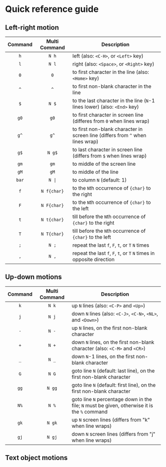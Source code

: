# Quick reference guide

## Left-right motion

| Command | Multi Command | Description                                                                    |
|:-------:|:-------------:|--------------------------------------------------------------------------------|
|   `h`   |     `N h`     | left (also: `<C-H>`, or `<Left>` key)                                          |
|   `l`   |     `N l`     | right (also: `<Space>`, or `<Right>` key)                                      |
|   `0`   |      `0`      | to first character in the line (also: `<Home>` key)                            |
|   `^`   |      `^`      | to first non-blank character in the line                                       |
|   `$`   |     `N $`     | to the last character in the line (`N`-1 lines lower) (also: `<End>` key)      |
|   `g0`  |      `g0`     | to first character in screen line (differes from `0` when lines wrap)          |
|   `g^`  |      `g^`     | to first non-blank character in screen line (differs from `^` when lines wrap) |
|   `g$`  |     `N g$`    | to last character in screen line (differs from `$` when lines wrap)            |
|   `gm`  |      `gm`     | to middle of the screen line                                                   |
|   `gM`  |      `gM`     | to middle of the line                                                          |
|  `bar`  |     `N \|`    | to column `N` (default: 1)                                                     |
|   `f`   |  `N f{char}`  | to the `N`th occurrence of `{char}` to the right                               |
|   `F`   |  `N F{char}`  | to the `N`th occurrence of `{char}` to the left                                |
|   `t`   |  `N t{char}`  | till before the `N`th occurrence of `{char}` to the right                      |
|   `T`   |  `N T{char}`  | till before the `N`th occurrence of `{char}` to the left                       |
|   `;`   |     `N ;`     | repeat the last `f`, `F`, `t`, or `T` `N` times                                |
|   `,`   |     `N ,`     | repeat the last `f`, `F`, `t`, or `T` `N` times in opposite direction          |


## Up-down motions

| Command | Multi Command | Description                                                                                   |
|:-------:|:-------------:|-----------------------------------------------------------------------------------------------|
|   `k`   |     `N k`     | up `N` lines (also: `<C-P>` and `<Up>`)                                                       |
|   `j`   |     `N j`     | down `N` lines (also: `<C-J>`, `<C-N>`, `<NL>`, and `<Down>`)                                 |
|   `-`   |     `N -`     | up `N` lines, on the first non-blank character                                                |
|   `+`   |     `N +`     | down `N` lines, on the first non-blank character (also: `<C-M>` and `<CR>`)                   |
|   `_`   |     `N _`     | down `N`-1 lines, on the first non-blank character                                            |
|   `G`   |     `N G`     | goto line `N` (default: last line), on the first non-blank character                          |
|   `gg`  |     `N gg`    | goto line `N` (default: first line), on the first non-blank character                         |
|   `N%`  |     `N %`     | goto line `N` percentage down in the file; `N` must be given, otherwise it is the `%` command |
|   `gk`  |     `N gk`    | up `N` screen lines (differs from "k" when line wraps)                                        |
|   `gj`  |     `N gj`    | down `N` screen lines (differs from "j" when line wraps)                                      |


## Text object motions


